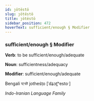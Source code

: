 ```yaml
---
id: ȷötëstö
slug: ȷötëstö
title: ȷötëstö
sidebar_position: 472
hoverText: sufficient/enough § Modifier
---
```


### sufficient/enough § Modifier

**Verb**: to be sufficient/enough/adequate

**Noun**: sufficientness/adequacy

**Modifier**: sufficient/enough/adequate

Bengali যথেষ্ট jotheśṭo [ˈdʑɔt̪ʰestoˑ]

*Indo-Iranian Language Family*